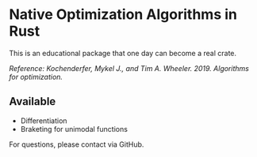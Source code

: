 # Native Optimization Algorithms in Rust

This is an educational package that one day can become a real crate.

_Reference: Kochenderfer, Mykel J., and Tim A. Wheeler. 2019. Algorithms for optimization._

## Available

- Differentiation
- Braketing for unimodal functions

For questions, please contact via GitHub.
